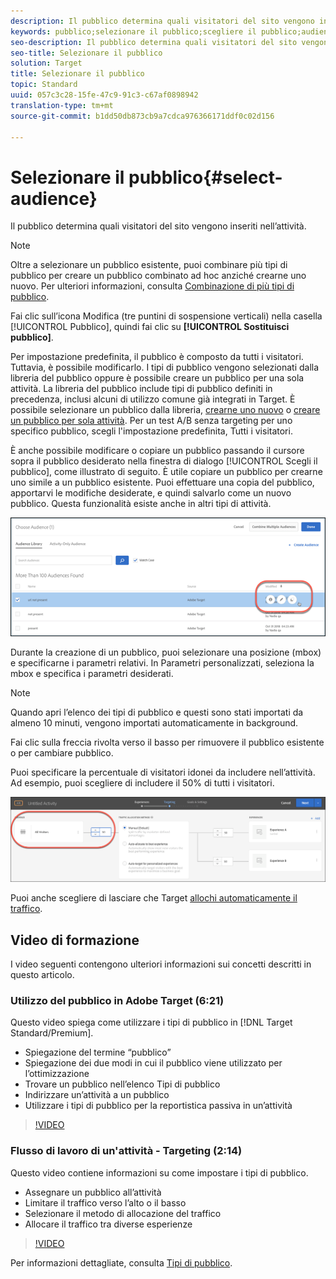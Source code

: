 ```yaml
---
description: Il pubblico determina quali visitatori del sito vengono inseriti nell’attività.
keywords: pubblico;selezionare il pubblico;scegliere il pubblico;audience;selettori
seo-description: Il pubblico determina quali visitatori del sito vengono inseriti nell’attività.
seo-title: Selezionare il pubblico
solution: Target
title: Selezionare il pubblico
topic: Standard
uuid: 057c3c28-15fe-47c9-91c3-c67af0898942
translation-type: tm+mt
source-git-commit: b1dd50db873cb9a7cdca976366171ddf0c02d156

---
```



# Selezionare il pubblico{#select-audience}

Il pubblico determina quali visitatori del sito vengono inseriti nell’attività.

>[!NOTE]
>
>Oltre a selezionare un pubblico esistente, puoi combinare più tipi di pubblico per creare un pubblico combinato ad hoc anziché crearne uno nuovo. Per ulteriori informazioni, consulta [Combinazione di più tipi di pubblico](../../../c-target/combining-multiple-audiences.md#concept_A7386F1EA4394BD2AB72399C225981E5).

Fai clic sull’icona Modifica (tre puntini di sospensione verticali) nella casella [!UICONTROL Pubblico], quindi fai clic su **[!UICONTROL Sostituisci pubblico]**.

Per impostazione predefinita, il pubblico è composto da tutti i visitatori. Tuttavia, è possibile modificarlo. I tipi di pubblico vengono selezionati dalla libreria del pubblico oppure è possibile creare un pubblico per una sola attività. La libreria del pubblico include tipi di pubblico definiti in precedenza, inclusi alcuni di utilizzo comune già integrati in Target. È possibile selezionare un pubblico dalla libreria, [crearne uno nuovo](../../../c-target/c-audiences/create-audience.md#task_1D507519D3AD4390B507F188BD294DC1) o  [creare un pubblico per sola attività](../../../c-target/creating-activity-only-audience.md#concept_A6BADCF530ED4AE1852E677FEBE68483). Per un test A/B senza targeting per uno specifico pubblico, scegli l&#39;impostazione predefinita, Tutti i visitatori.

È anche possibile modificare o copiare un pubblico passando il cursore sopra il pubblico desiderato nella finestra di dialogo [!UICONTROL Scegli il pubblico], come illustrato di seguito. È utile copiare un pubblico per crearne uno simile a un pubblico esistente. Puoi effettuare una copia del pubblico, apportarvi le modifiche desiderate, e quindi salvarlo come un nuovo pubblico. Questa funzionalità esiste anche in altri tipi di attività.

![](assets/audience_picker_hover.png)

Durante la creazione di un pubblico, puoi selezionare una posizione (mbox) e specificarne i parametri relativi. In Parametri personalizzati, seleziona la mbox e specifica i parametri desiderati.

>[!NOTE]
>
>Quando apri l’elenco dei tipi di pubblico e questi sono stati importati da almeno 10 minuti, vengono importati automaticamente in background.

Fai clic sulla freccia rivolta verso il basso per rimuovere il pubblico esistente o per cambiare pubblico.

Puoi specificare la percentuale di visitatori idonei da includere nell’attività. Ad esempio, puoi scegliere di includere il 50% di tutti i visitatori.

![](assets/audperc.png)

Puoi anche scegliere di lasciare che Target  [allochi automaticamente il traffico](../../../c-activities/automated-traffic-allocation/automated-traffic-allocation.md#concept_A1407678796B4C569E94CBA8A9F7F5D4).

## Video di formazione

I video seguenti contengono ulteriori informazioni sui concetti descritti in questo articolo.

### Utilizzo del pubblico in Adobe Target (6:21)

Questo video spiega come utilizzare i tipi di pubblico in [!DNL Target Standard/Premium].

* Spiegazione del termine “pubblico”
* Spiegazione dei due modi in cui il pubblico viene utilizzato per lʼottimizzazione
* Trovare un pubblico nellʼelenco Tipi di pubblico
* Indirizzare unʼattività a un pubblico
* Utilizzare i tipi di pubblico per la reportistica passiva in un’attività

>[!VIDEO](https://video.tv.adobe.com/v/17398)

### Flusso di lavoro di un&#39;attività - Targeting (2:14)

Questo video contiene informazioni su come impostare i tipi di pubblico.

* Assegnare un pubblico all’attività
* Limitare il traffico verso l’alto o il basso
* Selezionare il metodo di allocazione del traffico
* Allocare il traffico tra diverse esperienze

>[!VIDEO](https://video.tv.adobe.com/v/17385)

Per informazioni dettagliate, consulta [Tipi di pubblico](../../../c-target/c-audiences/audiences.md#concept_65BE870D290E412D8BBF557EEA67C271).

